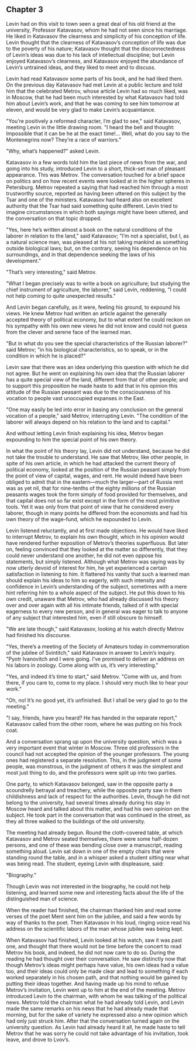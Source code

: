 ## Chapter 3


Levin had on this visit to town seen a great deal of his old friend at
the university, Professor Katavasov, whom he had not seen since his
marriage. He liked in Katavasov the clearness and simplicity of his
conception of life. Levin thought that the clearness of Katavasov’s
conception of life was due to the poverty of his nature; Katavasov
thought that the disconnectedness of Levin’s ideas was due to his lack
of intellectual discipline; but Levin enjoyed Katavasov’s clearness, and
Katavasov enjoyed the abundance of Levin’s untrained ideas, and they
liked to meet and to discuss.

Levin had read Katavasov some parts of his book, and he had liked them.
On the previous day Katavasov had met Levin at a public lecture and told
him that the celebrated Metrov, whose article Levin had so much liked,
was in Moscow, that he had been much interested by what Katavasov had
told him about Levin’s work, and that he was coming to see him tomorrow
at eleven, and would be very glad to make Levin’s acquaintance.

"You’re positively a reformed character, I’m glad to see," said
Katavasov, meeting Levin in the little drawing room. "I heard the bell
and thought: Impossible that it can be he at the exact time!... Well,
what do you say to the Montenegrins now? They’re a race of warriors."

"Why, what’s happened?" asked Levin.

Katavasov in a few words told him the last piece of news from the war,
and going into his study, introduced Levin to a short, thick-set man of
pleasant appearance. This was Metrov. The conversation touched for a
brief space on politics and on how recent events were looked at in the
higher spheres in Petersburg. Metrov repeated a saying that had reached
him through a most trustworthy source, reported as having been uttered
on this subject by the Tsar and one of the ministers. Katavasov had
heard also on excellent authority that the Tsar had said something quite
different. Levin tried to imagine circumstances in which both sayings
might have been uttered, and the conversation on that topic dropped.

"Yes, here he’s written almost a book on the natural conditions of the
laborer in relation to the land," said Katavasov; "I’m not a specialist,
but I, as a natural science man, was pleased at his not taking mankind
as something outside biological laws; but, on the contrary, seeing his
dependence on his surroundings, and in that dependence seeking the laws
of his development."

"That’s very interesting," said Metrov.

"What I began precisely was to write a book on agriculture; but studying
the chief instrument of agriculture, the laborer," said Levin,
reddening, "I could not help coming to quite unexpected results."

And Levin began carefully, as it were, feeling his ground, to expound
his views. He knew Metrov had written an article against the generally
accepted theory of political economy, but to what extent he could reckon
on his sympathy with his own new views he did not know and could not
guess from the clever and serene face of the learned man.

"But in what do you see the special characteristics of the Russian
laborer?" said Metrov; "in his biological characteristics, so to speak,
or in the condition in which he is placed?"

Levin saw that there was an idea underlying this question with which he
did not agree. But he went on explaining his own idea that the Russian
laborer has a quite special view of the land, different from that of
other people; and to support this proposition he made haste to add that
in his opinion this attitude of the Russian peasant was due to the
consciousness of his vocation to people vast unoccupied expanses in the
East.

"One may easily be led into error in basing any conclusion on the
general vocation of a people," said Metrov, interrupting Levin. "The
condition of the laborer will always depend on his relation to the land
and to capital."

And without letting Levin finish explaining his idea, Metrov began
expounding to him the special point of his own theory.

In what the point of his theory lay, Levin did not understand, because
he did not take the trouble to understand. He saw that Metrov, like
other people, in spite of his own article, in which he had attacked the
current theory of political economy, looked at the position of the
Russian peasant simply from the point of view of capital, wages, and
rent. He would indeed have been obliged to admit that in the
eastern—much the larger—part of Russia rent was as yet nil, that for
nine-tenths of the eighty millions of the Russian peasants wages took
the form simply of food provided for themselves, and that capital does
not so far exist except in the form of the most primitive tools. Yet it
was only from that point of view that he considered every laborer,
though in many points he differed from the economists and had his own
theory of the wage-fund, which he expounded to Levin.

Levin listened reluctantly, and at first made objections. He would have
liked to interrupt Metrov, to explain his own thought, which in his
opinion would have rendered further exposition of Metrov’s theories
superfluous. But later on, feeling convinced that they looked at the
matter so differently, that they could never understand one another, he
did not even oppose his statements, but simply listened. Although what
Metrov was saying was by now utterly devoid of interest for him, he yet
experienced a certain satisfaction in listening to him. It flattered his
vanity that such a learned man should explain his ideas to him so
eagerly, with such intensity and confidence in Levin’s understanding of
the subject, sometimes with a mere hint referring him to a whole aspect
of the subject. He put this down to his own credit, unaware that Metrov,
who had already discussed his theory over and over again with all his
intimate friends, talked of it with special eagerness to every new
person, and in general was eager to talk to anyone of any subject that
interested him, even if still obscure to himself.

"We are late though," said Katavasov, looking at his watch directly
Metrov had finished his discourse.

"Yes, there’s a meeting of the Society of Amateurs today in
commemoration of the jubilee of Svintitch," said Katavasov in answer to
Levin’s inquiry. "Pyotr Ivanovitch and I were going. I’ve promised to
deliver an address on his labors in zoology. Come along with us, it’s
very interesting."

"Yes, and indeed it’s time to start," said Metrov. "Come with us, and
from there, if you care to, come to my place. I should very much like to
hear your work."

"Oh, no! It’s no good yet, it’s unfinished. But I shall be very glad to
go to the meeting."

"I say, friends, have you heard? He has handed in the separate report,"
Katavasov called from the other room, where he was putting on his frock
coat.

And a conversation sprang up upon the university question, which was a
very important event that winter in Moscow. Three old professors in the
council had not accepted the opinion of the younger professors. The
young ones had registered a separate resolution. This, in the judgment
of some people, was monstrous, in the judgment of others it was the
simplest and most just thing to do, and the professors were split up
into two parties.

One party, to which Katavasov belonged, saw in the opposite party a
scoundrelly betrayal and treachery, while the opposite party saw in them
childishness and lack of respect for the authorities. Levin, though he
did not belong to the university, had several times already during his
stay in Moscow heard and talked about this matter, and had his own
opinion on the subject. He took part in the conversation that was
continued in the street, as they all three walked to the buildings of
the old university.

The meeting had already begun. Round the cloth-covered table, at which
Katavasov and Metrov seated themselves, there were some half-dozen
persons, and one of these was bending close over a manuscript, reading
something aloud. Levin sat down in one of the empty chairs that were
standing round the table, and in a whisper asked a student sitting near
what was being read. The student, eyeing Levin with displeasure, said:

"Biography."

Though Levin was not interested in the biography, he could not help
listening, and learned some new and interesting facts about the life of
the distinguished man of science.

When the reader had finished, the chairman thanked him and read some
verses of the poet Ment sent him on the jubilee, and said a few words by
way of thanks to the poet. Then Katavasov in his loud, ringing voice
read his address on the scientific labors of the man whose jubilee was
being kept.

When Katavasov had finished, Levin looked at his watch, saw it was past
one, and thought that there would not be time before the concert to read
Metrov his book, and indeed, he did not now care to do so. During the
reading he had thought over their conversation. He saw distinctly now
that though Metrov’s ideas might perhaps have value, his own ideas had a
value too, and their ideas could only be made clear and lead to
something if each worked separately in his chosen path, and that nothing
would be gained by putting their ideas together. And having made up his
mind to refuse Metrov’s invitation, Levin went up to him at the end of
the meeting. Metrov introduced Levin to the chairman, with whom he was
talking of the political news. Metrov told the chairman what he had
already told Levin, and Levin made the same remarks on his news that he
had already made that morning, but for the sake of variety he expressed
also a new opinion which had only just struck him. After that the
conversation turned again on the university question. As Levin had
already heard it all, he made haste to tell Metrov that he was sorry he
could not take advantage of his invitation, took leave, and drove to
Lvov’s.



